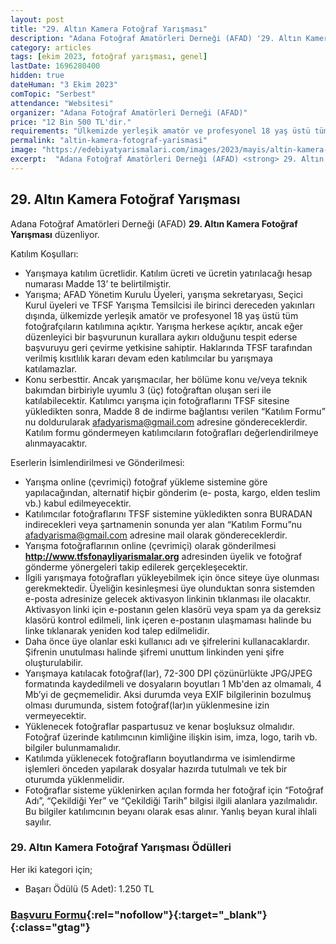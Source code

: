 ```yaml
---
layout: post
title: "29. Altın Kamera Fotoğraf Yarışması"
description: "Adana Fotoğraf Amatörleri Derneği (AFAD) '29. Altın Kamera Fotoğraf Yarışması' düzenliyor."
category: articles
tags: [ekim 2023, fotoğraf yarışması, genel]
lastDate: 1696280400
hidden: true
dateHuman: "3 Ekim 2023"
comTopic: "Serbest"
attendance: "Websitesi"
organizer: "Adana Fotoğraf Amatörleri Derneği (AFAD)"
price: "12 Bin 500 TL'dir."
requirements: "Ülkemizde yerleşik amatör ve profesyonel 18 yaş üstü tüm fotoğrafçılar katılabilir."
permalink: "altin-kamera-fotograf-yarismasi"
image: "https://edebiyatyarismalari.com/images/2023/mayis/altin-kamera-fotograf-yarismasi.jpg"
excerpt:  "Adana Fotoğraf Amatörleri Derneği (AFAD) <strong> 29. Altın Kamera Fotoğraf Yarışması </strong> düzenliyor."
---
```


## 29. Altın Kamera Fotoğraf Yarışması
Adana Fotoğraf Amatörleri Derneği (AFAD) **29. Altın Kamera Fotoğraf Yarışması** düzenliyor.  

Katılım Koşulları:
- Yarışmaya katılım ücretlidir. Katılım ücreti ve ücretin yatırılacağı hesap numarası Madde 13’ te belirtilmiştir.
- Yarışma; AFAD Yönetim Kurulu Üyeleri, yarışma sekretaryası, Seçici Kurul üyeleri ve TFSF Yarışma Temsilcisi ile birinci dereceden yakınları dışında, ülkemizde yerleşik amatör ve profesyonel 18 yaş üstü tüm fotoğrafçıların katılımına açıktır. Yarışma herkese açıktır, ancak eğer düzenleyici bir başvurunun kurallara aykırı olduğunu tespit ederse başvuruyu geri çevirme yetkisine sahiptir. Haklarında TFSF tarafından verilmiş kısıtlılık kararı devam eden
katılımcılar bu yarışmaya katılamazlar.
- Konu serbesttir. Ancak yarışmacılar, her bölüme konu ve/veya teknik bakımdan birbiriyle uyumlu 3 (üç) fotoğraftan oluşan seri ile katılabilecektir. Katılımcı yarışma için fotoğraflarını TFSF sitesine yükledikten sonra, Madde 8 de indirme bağlantısı verilen “Katılım Formu” nu doldurularak afadyarisma@gmail.com adresine göndereceklerdir. Katılım formu göndermeyen katılımcıların fotoğrafları değerlendirilmeye alınmayacaktır.


Eserlerin İsimlendirilmesi ve Gönderilmesi:
- Yarışma online (çevrimiçi) fotoğraf yükleme sistemine göre yapılacağından, alternatif hiçbir gönderim (e- posta, kargo, elden teslim vb.) kabul edilmeyecektir.
- Katılımcılar fotoğraflarını TFSF sistemine yükledikten sonra BURADAN indirecekleri veya şartnamenin sonunda yer alan “Katılım Formu”nu afadyarisma@gmail.com adresine mail olarak göndereceklerdir.
- Yarışma fotoğraflarının online (çevrimiçi) olarak gönderilmesi **http://www.tfsfonayliyarismalar.org** adresinden üyelik ve fotoğraf gönderme yönergeleri takip edilerek gerçekleşecektir.
- İlgili yarışmaya fotoğrafları yükleyebilmek için önce siteye üye olunması gerekmektedir. Üyeliğin kesinleşmesi üye olunduktan sonra sistemden e-posta adresinize gelecek aktivasyon linkinin tıklanması ile olacaktır. Aktivasyon linki için e-postanın gelen klasörü veya spam ya da gereksiz klasörü kontrol edilmeli, link içeren e-postanın ulaşmaması halinde bu linke tıklanarak yeniden kod talep edilmelidir.
- Daha önce üye olanlar eski kullanıcı adı ve şifrelerini kullanacaklardır. Şifrenin unutulması halinde şifremi unuttum linkinden yeni şifre oluşturulabilir.
- Yarışmaya katılacak fotoğraf(lar), 72-300 DPI çözünürlükte JPG/JPEG formatında kaydedilmeli ve dosyaların boyutları 1 Mb'den az olmamalı, 4 Mb’yi de geçmemelidir. Aksi durumda veya EXIF bilgilerinin bozulmuş olması durumunda, sistem fotoğraf(lar)ın yüklenmesine izin vermeyecektir.
- Yüklenecek fotoğraflar paspartusuz ve kenar boşluksuz olmalıdır. Fotoğraf üzerinde katılımcının kimliğine ilişkin isim, imza, logo, tarih vb. bilgiler bulunmamalıdır. 
- Katılımda yüklenecek fotoğrafların boyutlandırma ve isimlendirme işlemleri önceden yapılarak dosyalar hazırda tutulmalı ve tek bir oturumda yüklenmelidir.
- Fotoğraflar sisteme yüklenirken açılan formda her fotoğraf için “Fotoğraf Adı”, “Çekildiği Yer” ve “Çekildiği Tarih” bilgisi ilgili alanlara yazılmalıdır. Bu bilgiler katılımcının beyanı olarak esas alınır. Yanlış beyan kural ihlali sayılır.


### 29. Altın Kamera Fotoğraf Yarışması Ödülleri
Her iki kategori için;
- Başarı Ödülü (5 Adet): 1.250 TL 


### [Başvuru Formu](https://tfsfonayliyarismalar.org/tr/yarisma/detay/29-altin-kamera-fotograf-yarismasi-tr/?ref=edebiyatyarismalari.com){:rel="nofollow"}{:target="_blank"}{:class="gtag"}